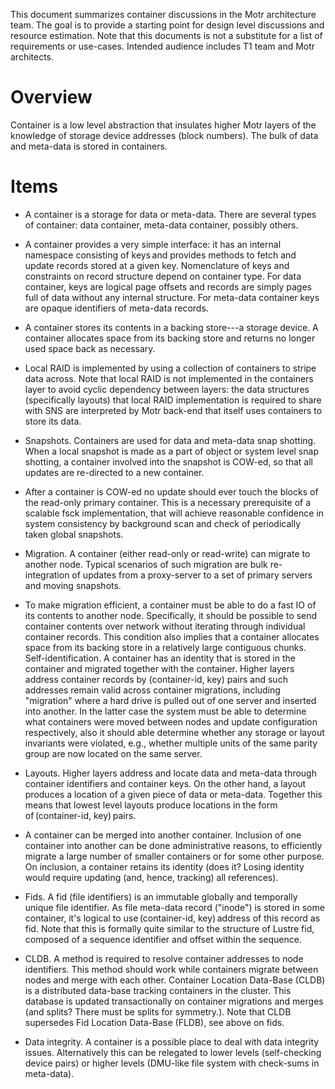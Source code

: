 This document summarizes container discussions in the Motr architecture team. The goal is to provide a starting point for design level discussions and resource estimation. Note that this documents is not a substitute for a list of requirements or use-cases. Intended audience includes T1 team and Motr architects.

# Overview
Container is a low level abstraction that insulates higher Motr layers of the knowledge of storage device addresses (block numbers). The bulk of data and meta-data is stored in containers.

# Items
+ A container is a storage for data or meta-data. There are several types of container: data container, meta-data container, possibly others.  

+ A container provides a very simple interface: it has an internal namespace consisting of keys and provides methods to fetch and update records stored at a given key. Nomenclature of keys and constraints on record structure depend on container type. For data container, keys are logical page offsets and records are simply pages full of data without any internal structure. For meta-data container keys are opaque identifiers of meta-data records.
+ A container stores its contents in a backing store---a storage device. A container allocates space from its backing store and returns no longer used space back as necessary.
+ Local RAID is implemented by using a collection of containers to stripe data across. Note that local RAID is not implemented in the containers layer to avoid cyclic dependency between layers: the data structures (specifically layouts) that local RAID implementation is required to share with SNS are interpreted by Motr back-end that itself uses containers to store its data.
+ Snapshots. Containers are used for data and meta-data snap shotting. When a local snapshot is made as a part of object or system level snap shotting, a container involved into the snapshot is COW-ed, so that all updates are re-directed to a new container.
+ After a container is COW-ed no update should ever touch the blocks of the read-only primary container. This is a necessary prerequisite of a scalable fsck implementation, that will achieve reasonable confidence in system consistency by background scan and check of periodically taken global snapshots.
+ Migration. A container (either read-only or read-write) can migrate to another node. Typical scenarios of such migration are bulk re-integration of updates from a proxy-server to a set of primary servers and moving snapshots.
+ To make migration efficient, a container must be able to do a fast IO of its contents to another node. Specifically, it should be possible to send container contents over network without iterating through individual container records. This condition also implies that a container allocates space from its backing store in a relatively large contiguous chunks.
Self-identification. A container has an identity that is stored in the container and migrated together with the container. Higher layers address container records by (container-id, key) pairs and such addresses remain valid across container migrations, including "migration" where a hard drive is pulled out of one server and inserted into another. In the latter case the system must be able to determine what containers were moved between nodes and update configuration respectively, also it should able determine whether any storage or layout invariants were violated, e.g., whether multiple units of the same parity group are now located on the same server.
+ Layouts. Higher layers address and locate data and meta-data through container identifiers and container keys. On the other hand, a layout produces a location of a given piece of data or meta-data. Together this means that lowest level layouts produce locations in the form of (container-id, key) pairs.
+ A container can be merged into another container. Inclusion of one container into another can be done administrative reasons, to efficiently migrate a large number of smaller containers or for some other purpose. On inclusion, a container retains its identity (does it? Losing identity would require updating (and, hence, tracking) all references).
+ Fids. A fid (file identifiers) is an immutable globally and temporally unique file identifier. As file meta-data record ("inode") is stored in some container, it's logical to use (container-id, key) address of this record as fid. Note that this is formally quite similar to the structure of Lustre fid, composed of a sequence identifier and offset within the sequence.
+ CLDB. A method is required to resolve container addresses to node identifiers. This method should work while containers migrate between nodes and merge with each other. Container Location Data-Base (CLDB) is a distributed data-base tracking containers in the cluster. This database is updated transactionally on container migrations and merges (and splits? There must be splits for symmetry.). Note that CLDB supersedes Fid Location Data-Base (FLDB), see above on fids.
+ Data integrity. A container is a possible place to deal with data integrity issues. Alternatively this can be relegated to lower levels (self-checking device pairs) or higher levels (DMU-like file system with check-sums in meta-data).

